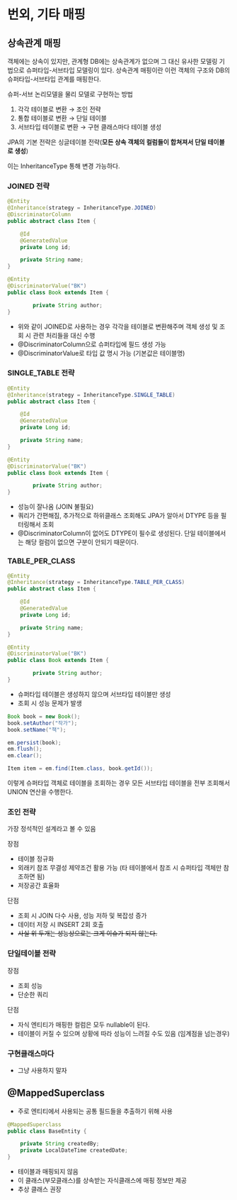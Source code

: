 # 번외, 기타 매핑

## 상속관계 매핑

객체에는 상속이 있지만, 관계형 DB에는 상속관계가 없으며 그 대신 유사한 모델링 기법으로 슈퍼타입-서브타입 모델링이 있다. 상속관계 매핑이란 이런 객체의 구조와 DB의 슈퍼타입-서브타입 관계를 매핑한다.

슈퍼-서브 논리모델을 물리 모델로 구현하는 방법

1. 각각 테이블로 변환 → 조인 전략
2. 통합 테이블로 변환 → 단일 테이블
3. 서브타입 테이블로 변환 → 구현 클래스마다 테이블 생성

JPA의 기본 전략은 싱글테이블 전략(**모든 상속 객체의 컬럼들이 합쳐져서 단일 테이블로 생성**)

이는 InheritanceType 통해 변경 가능하다.

### JOINED 전략

```java
@Entity
@Inheritance(strategy = InheritanceType.JOINED)
@DiscriminatorColumn
public abstract class Item {

    @Id
    @GeneratedValue
    private Long id;

    private String name;
}

@Entity
@DiscriminatorValue("BK")
public class Book extends Item {

		private String author;
}
```

- 위와 같이 JOINED로 사용하는 경우 각각을 테이블로 변환해주며 객체 생성 및 조회 시 관련 처리들을 대신 수행
- @DiscriminatorColumn으로 슈퍼타입에 필드 생성 가능
- @DiscriminatorValue로 타입 값 명시 가능 (기본값은 테이블명)

### SINGLE_TABLE 전략

```java
@Entity
@Inheritance(strategy = InheritanceType.SINGLE_TABLE)
public abstract class Item {

    @Id
    @GeneratedValue
    private Long id;

    private String name;
}

@Entity
@DiscriminatorValue("BK")
public class Book extends Item {

		private String author;
}
```

- 성능이 잘나옴 (JOIN 불필요)
- 쿼리가 간편해짐, 추가적으로 하위클래스 조회해도 JPA가 알아서 DTYPE 등을 필터링해서 조회
- @DiscriminatorColumn이 없어도 DTYPE이 필수로 생성된다. 단일 테이블에서는 해당 컬럼이 없으면 구분이 안되기 때문이다.

### TABLE_PER_CLASS

```java
@Entity
@Inheritance(strategy = InheritanceType.TABLE_PER_CLASS)
public abstract class Item {

    @Id
    @GeneratedValue
    private Long id;

    private String name;
}

@Entity
@DiscriminatorValue("BK")
public class Book extends Item {

		private String author;
}
```

- 슈퍼타입 테이블은 생성하지 않으며 서브타입 테이블만 생성
- 조회 시 성능 문제가 발생

```java
Book book = new Book();
book.setAuthor("작가");
book.setName("책");

em.persist(book);
em.flush();
em.clear();

Item item = em.find(Item.class, book.getId());
```

이렇게 슈퍼타입 객체로 테이블을 조회하는 경우 모든 서브타입 테이블을 전부 조회해서 UNION 연산을 수행한다.

### 조인 전략

가장 정석적인 설계라고 볼 수 있음

장점

- 테이블 정규화
- 외래키 참조 무결성 제약조건 활용 가능 (타 테이블에서 참조 시 슈퍼타입 객체만 참조하면 됨)
- 저장공간 효율화

단점

- 조회 시 JOIN 다수 사용, 성능 저하 및 복잡성 증가
- 데이터 저장 시 INSERT 2회 호출
- ~~사실 위 두개는 성능상으로는 크게 이슈가 되지 않는다.~~

### 단일테이블 전략

장점

- 조회 성능
- 단순한 쿼리

단점

- 자식 엔티티가 매핑한 컬럼은 모두 nullable이 된다.
- 테이블이 커질 수 있으며 상황에 따라 성능이 느려질 수도 있음 (임계점을 넘는경우)

### 구현클래스마다

- 그냥 사용하지 말자

## @MappedSuperclass

- 주로 엔티티에서 사용되는 공통 필드들을 추출하기 위해 사용

```java
@MappedSuperclass
public class BaseEntity {

    private String createdBy;
    private LocalDateTime createdDate;
}
```

- 테이블과 매핑되지 않음
- 이 클래스(부모클래스)를 상속받는 자식클래스에 매핑 정보만 제공
- 추상 클래스 권장
